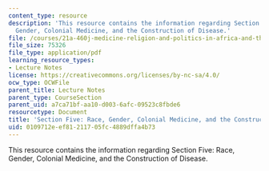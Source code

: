 ```yaml
---
content_type: resource
description: 'This resource contains the information regarding Section Five: Race,
  Gender, Colonial Medicine, and the Construction of Disease.'
file: /courses/21a-460j-medicine-religion-and-politics-in-africa-and-the-african-diaspora-spring-2005/0109712eef81211705fc4889dffa4b73_MIT21A_460JS05_3_15_5_460j.pdf
file_size: 75326
file_type: application/pdf
learning_resource_types:
- Lecture Notes
license: https://creativecommons.org/licenses/by-nc-sa/4.0/
ocw_type: OCWFile
parent_title: Lecture Notes
parent_type: CourseSection
parent_uid: a7ca71bf-aa10-d003-6afc-09523c8fbde6
resourcetype: Document
title: 'Section Five: Race, Gender, Colonial Medicine, and the Construction of Disease'
uid: 0109712e-ef81-2117-05fc-4889dffa4b73
---
```

This resource contains the information regarding Section Five: Race, Gender, Colonial Medicine, and the Construction of Disease.